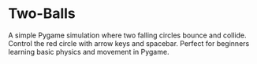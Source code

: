# Two-Balls
A simple Pygame simulation where two falling circles bounce and collide. Control the red circle with arrow keys and spacebar. Perfect for beginners learning basic physics and movement in Pygame.
